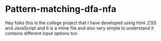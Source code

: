 # Pattern-matching-dfa-nfa
Hey folks this is the college project that I have developed using html ,CSS and JavaScript and it is a inline file and also very simple to understand it contains different input options too 
